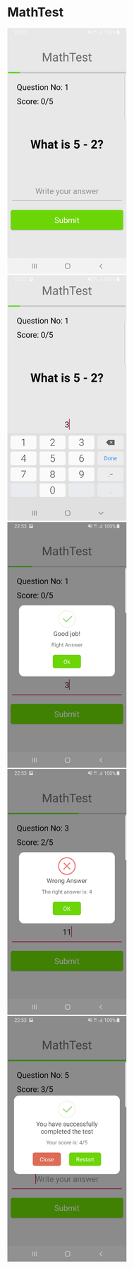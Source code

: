 # MathTest
<img src="https://github.com/irelav/MathTestAndroid/blob/master/img/screen1.jpg" alt="alt text" width="270" height="555"><img src="https://github.com/irelav/MathTestAndroid/blob/master/img/screen2.jpg" alt="alt text" width="270" height="555"><img src="https://github.com/irelav/MathTestAndroid/blob/master/img/screen3.jpg" alt="alt text" width="270" height="555">
<img src="https://github.com/irelav/MathTestAndroid/blob/master/img/screen4.jpg" alt="alt text" width="270" height="555"><img src="https://github.com/irelav/MathTestAndroid/blob/master/img/screen5.jpg" alt="alt text" width="270" height="555">
